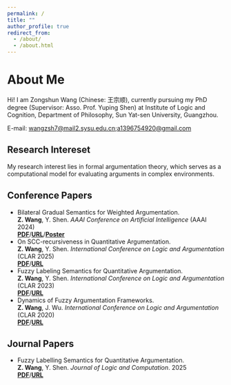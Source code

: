 ```yaml
---
permalink: /
title: ""
author_profile: true
redirect_from: 
  - /about/
  - /about.html
---
```

# About Me

Hi! I am Zongshun Wang (Chinese: 王宗顺), currently pursuing my PhD degree (Supervisor: Asso. Prof. Yuping Shen) at Institute of Logic and Cognition, Department of Philosophy, Sun Yat-sen University, Guangzhou.

E-mail: wangzsh7@mail2.sysu.edu.cn;a1396754920@gmail.com

Research Intereset
---
My research interest lies in formal argumentation theory, which serves as a computational model for evaluating arguments in complex environments. 

## Conference Papers

- Bilateral Gradual Semantics for Weighted Argumentation. 
  <br>**Z. Wang**, Y. Shen. *AAAI Conference on Artificial Intelligence* (AAAI 2024)
  <br>[**PDF**](/files/Bilateral_Gradual_Semantics_for_Weighted_Argumentation.pdf)/[**URL**](https://doi.org/10.1609/aaai.v38i9.28945)/[**Poster**](/files/Poster_for_BGS.pdf)
- On SCC-recursiveness in Quantitative Argumentation. 
  <br>**Z. Wang**, Y. Shen. *International Conference on Logic and Argumentation* (CLAR 2025)
  <br>[**PDF**](https://arxiv.org/abs/2006.08880)/[**URL**](https://www.zlaire.net/clar2025/)
- Fuzzy Labeling Semantics for Quantitative Argumentation. 
  <br>**Z. Wang**, Y. Shen. *International Conference on Logic and Argumentation* (CLAR 2023)
  <br>[**PDF**](/files/FLS-CLAR.pdf)/[**URL**](https://doi.org/10.1007/978-3-031-40875-5_12)
- Dynamics of Fuzzy Argumentation Frameworks. 
  <br>**Z. Wang**, J. Wu. *International Conference on Logic and Argumentation* (CLAR 2020)
  <br>[**PDF**](/files/DFAF-CLAR.pdf)/[**URL**](https://doi.org/10.1007/978-3-030-44638-3_18)

## Journal Papers
- Fuzzy Labelling Semantics for Quantitative Argumentation. 
  <br>**Z. Wang**, Y. Shen. *Journal of Logic and Computation*. 2025
  <br> [**PDF**](https://doi.org/10.1093/logcom/exaf009)/[**URL**](https://doi.org/10.1093/logcom/exaf009)

<!-- ## Prepared Manuscripts  --!>

